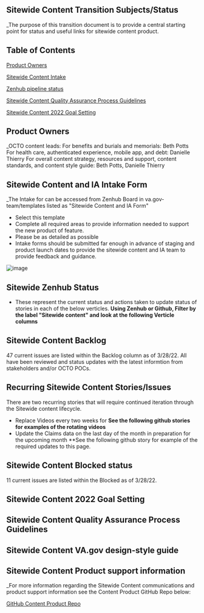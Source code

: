 ## Sitewide Content Transition Subjects/Status
_The purpose of this transition document is to provide a central starting point for status and useful links for sitewide content product. 

## Table of Contents
[Product Owners](#Product-Owners)

[Sitewide Content Intake](#Sitewide-Content-and-IA-Intake-Form)

[Zenhub pipeline status](#Sitewide-Zenhub-Status)

[Sitewide Content Quality Assurance Process Guidelines](#Sitewide-Content-Quality-Assurance-process-guidelines)

[Sitewide Content 2022 Goal Setting](#Sitewide-Content-2022-Goal-Setting)

## Product Owners
_OCTO content leads:
  For benefits and burials and memorials: Beth Potts
  For health care, authenticated experience, mobile app, and debt: Danielle Thierry
  For overall content strategy, resources and support, content standards, and content style guide: Beth Potts, Danielle Thierry



## Sitewide Content and IA Intake Form
_The Intake for can be accessed from Zenhub Board in va.gov-team/templates listed as "Sitewide Content and IA Form"
- Select this template
- Complete all required areas to provide information needed to support the new product of feature.
- Please be as detailed as possible
- Intake forms should be submitted far enough in advance of staging and product launch dates to provide the sitewide content and IA team to provide feedback and guidance.

![image](https://user-images.githubusercontent.com/56848714/160488085-c7a8ab79-a766-4d8d-b7e6-cdcb2b78e039.png)



## Sitewide Zenhub Status
- These represent the current status and actions taken to update status of stories in each of the below verticles.
**Using Zenhub or Github, Filter by the label "Sitewide content" and look at the following Verticle columns**

## Sitewide Content Backlog
47 current issues are listed within the Backlog column as of 3/28/22.  All have been reviewed and status updates with the latest informtion from stakeholders and/or OCTO POCs.

## Recurring Sitewide Content Stories/Issues 
There are two recurring stories that will require continued iteration through the Sitewide content lifecycle.
- Replace Videos every two weeks for 
**See the following github stories for examples of the rotating videos**
- Update the Claims data on the last day of the month in preparation for the upcoming month
**See the following github story for example of the required updates to this page.

## Sitewide Content Blocked status
11 current issues are listed within the Blocked as of 3/28/22.  


## Sitewide Content 2022 Goal Setting



## Sitewide Content Quality Assurance Process Guidelines


## Sitewide Content VA.gov design-style guide


## Sitewide Content Product support information
_For more information regarding the Sitewide Content communications and product support information see the Content Product GitHub Repo below:

[GitHub Content Product Repo](https://github.com/department-of-veterans-affairs/va.gov-team/tree/master/products/content)
